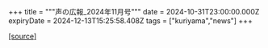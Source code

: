 +++
title = """声の広報_2024年11月号"""
date = 2024-10-31T23:00:00.000Z
expiryDate = 2024-12-13T15:25:58.408Z
tags = ["kuriyama","news"]
+++


[[source]](https://www.town.kuriyama.hokkaido.jp/site/koho/29277.html)
